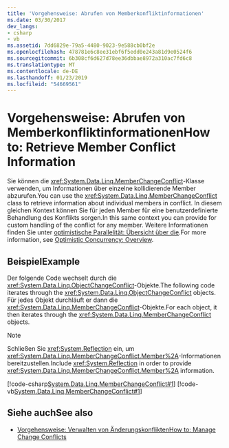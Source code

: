```yaml
---
title: 'Vorgehensweise: Abrufen von Memberkonfliktinformationen'
ms.date: 03/30/2017
dev_langs:
- csharp
- vb
ms.assetid: 7dd6829e-79a5-4480-9023-9e588cb0bf2e
ms.openlocfilehash: 478781e6c8ee31ebf6f5edd0e243a81d9e0524f6
ms.sourcegitcommit: 6b308cf6d627d78ee36dbbae8972a310ac7fd6c8
ms.translationtype: MT
ms.contentlocale: de-DE
ms.lasthandoff: 01/23/2019
ms.locfileid: "54669561"
---
```

# <a name="how-to-retrieve-member-conflict-information"></a><span data-ttu-id="2c418-102">Vorgehensweise: Abrufen von Memberkonfliktinformationen</span><span class="sxs-lookup"><span data-stu-id="2c418-102">How to: Retrieve Member Conflict Information</span></span>
<span data-ttu-id="2c418-103">Sie können die <xref:System.Data.Linq.MemberChangeConflict>-Klasse verwenden, um Informationen über einzelne kollidierende Member abzurufen.</span><span class="sxs-lookup"><span data-stu-id="2c418-103">You can use the <xref:System.Data.Linq.MemberChangeConflict> class to retrieve information about individual members in conflict.</span></span> <span data-ttu-id="2c418-104">In diesem gleichen Kontext können Sie für jeden Member für eine benutzerdefinierte Behandlung des Konflikts sorgen.</span><span class="sxs-lookup"><span data-stu-id="2c418-104">In this same context you can provide for custom handling of the conflict for any member.</span></span> <span data-ttu-id="2c418-105">Weitere Informationen finden Sie unter [optimistische Parallelität: Übersicht über die](../../../../../../docs/framework/data/adonet/sql/linq/optimistic-concurrency-overview.md).</span><span class="sxs-lookup"><span data-stu-id="2c418-105">For more information, see [Optimistic Concurrency: Overview](../../../../../../docs/framework/data/adonet/sql/linq/optimistic-concurrency-overview.md).</span></span>  
  
## <a name="example"></a><span data-ttu-id="2c418-106">Beispiel</span><span class="sxs-lookup"><span data-stu-id="2c418-106">Example</span></span>  
 <span data-ttu-id="2c418-107">Der folgende Code wechselt durch die <xref:System.Data.Linq.ObjectChangeConflict>-Objekte.</span><span class="sxs-lookup"><span data-stu-id="2c418-107">The following code iterates through the <xref:System.Data.Linq.ObjectChangeConflict> objects.</span></span> <span data-ttu-id="2c418-108">Für jedes Objekt durchläuft er dann die <xref:System.Data.Linq.MemberChangeConflict>-Objekte.</span><span class="sxs-lookup"><span data-stu-id="2c418-108">For each object, it then iterates through the <xref:System.Data.Linq.MemberChangeConflict> objects.</span></span>  
  
> [!NOTE]
>  <span data-ttu-id="2c418-109">Schließen Sie <xref:System.Reflection> ein, um <xref:System.Data.Linq.MemberChangeConflict.Member%2A>-Informationen bereitzustellen.</span><span class="sxs-lookup"><span data-stu-id="2c418-109">Include <xref:System.Reflection> in order to provide <xref:System.Data.Linq.MemberChangeConflict.Member%2A> information.</span></span>  
  
 [!code-csharp[System.Data.Linq.MemberChangeConflict#1](../../../../../../samples/snippets/csharp/VS_Snippets_Data/system.data.linq.memberchangeconflict/cs/program.cs#1)]
 [!code-vb[System.Data.Linq.MemberChangeConflict#1](../../../../../../samples/snippets/visualbasic/VS_Snippets_Data/system.data.linq.memberchangeconflict/vb/module1.vb#1)]  
  
## <a name="see-also"></a><span data-ttu-id="2c418-110">Siehe auch</span><span class="sxs-lookup"><span data-stu-id="2c418-110">See also</span></span>
- [<span data-ttu-id="2c418-111">Vorgehensweise: Verwalten von Änderungskonflikten</span><span class="sxs-lookup"><span data-stu-id="2c418-111">How to: Manage Change Conflicts</span></span>](../../../../../../docs/framework/data/adonet/sql/linq/how-to-manage-change-conflicts.md)
